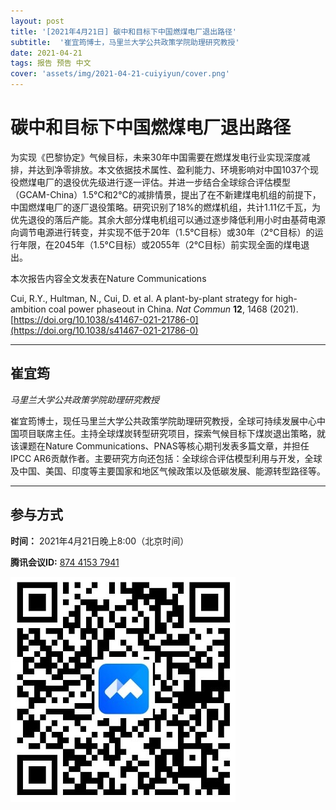 ```yaml
---
layout: post
title: '[2021年4月21日] 碳中和目标下中国燃煤电厂退出路径'
subtitle:  '崔宜筠博士，马里兰大学公共政策学院助理研究教授'
date: 2021-04-21
tags: 报告 预告 中文
cover: 'assets/img/2021-04-21-cuiyiyun/cover.png'
---
```


# 碳中和目标下中国燃煤电厂退出路径

为实现《巴黎协定》气候目标，未来30年中国需要在燃煤发电行业实现深度减排，并达到净零排放。本文依据技术属性、盈利能力、环境影响对中国1037个现役燃煤电厂的退役优先级进行逐一评估。并进一步结合全球综合评估模型（GCAM-China）1.5°C和2°C的减排情景，提出了在不新建煤电机组的前提下，中国燃煤电厂的逐厂退役策略。研究识别了18%的燃煤机组，共计1.11亿千瓦，为优先退役的落后产能。其余大部分煤电机组可以通过逐步降低利用小时由基荷电源向调节电源进行转变，并实现不低于20年（1.5°C目标）或30年（2°C目标）的运行年限，在2045年（1.5°C目标）或2055年（2°C目标）前实现全面的煤电退出。

本次报告内容全文发表在Nature Communications

Cui, R.Y., Hultman, N., Cui, D. et al. A plant-by-plant strategy for high-ambition coal power phaseout in China. *Nat Commun* **12**, 1468 (2021). [https://doi.org/10.1038/s41467-021-21786-0](https://doi.org/10.1038/s41467-021-21786-0)

----------

## 崔宜筠

*马里兰大学公共政策学院助理研究教授*

崔宜筠博士，现任马里兰大学公共政策学院助理研究教授，全球可持续发展中心中国项目联席主任。主持全球煤炭转型研究项目，探索气候目标下煤炭退出策略，就该课题在Nature Communications、PNAS等核心期刊发表多篇文章，并担任IPCC AR6贡献作者。主要研究方向还包括：全球综合评估模型利用与开发，全球及中国、美国、印度等主要国家和地区气候政策以及低碳发展、能源转型路径等。

-----------
##  参与方式

 **时间：** 2021年4月21日晚上8:00（北京时间）

 **腾讯会议ID:** [874 4153 7941](https://meeting.tencent.com/s/UIeb8Y3Vky8l)

 ![meeting link](/assets/img/2021-04-21-cuiyiyun/link.jpeg)